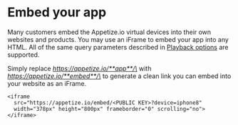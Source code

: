 # Embed your app

Many customers embed the Appetize.io virtual devices into their own websites and products. You may use an iFrame to embed your app into any HTML. All of the same query parameters described in [Playback options](playback-options.md) are supported.

Simply replace _https://appetize.io/**app**/\<publicKey>_ with _https://appetize.io/**embed**/\<publicKey>_ to generate a clean link you can embed into your website as an iFrame. 

```markup
<iframe
  src="https://appetize.io/embed/<PUBLIC KEY>?device=iphone8"
  width="378px" height="800px" frameborder="0" scrolling="no"></iframe>
```

